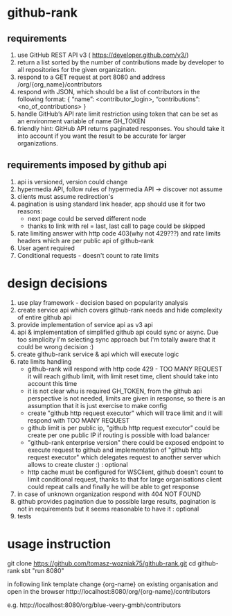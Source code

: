 # github-rank
## requirements 
1. use GitHub REST API v3 (​ https://developer.github.com/v3/​ )
1. return a list sorted by the number of contributions made by developer to all repositories for the given organization.
1. respond to a GET request at port 8080 and address /org/{org_name}/contributors
1. respond with JSON, which should be a list of contributors in the following format: { “name”: <contributor_login>, “contributions”: <no_of_contributions> }
1. handle GitHub’s API rate limit restriction using token that can be set as an environment variable of name GH_TOKEN
1. friendly hint: GitHub API returns paginated responses. You should take it into account if you want the result to be accurate for larger organizations.


## requirements imposed by github api
1. api is versioned, version could change
1. hypermedia API, follow rules of hypermedia API -> discover not assume
1. clients must assume redirection's
1. pagination is using standard link header, app should use it for two reasons:
    +  next page could be served different node
    +  thanks to link with rel = last, last call to page could be skipped
1. rate limiting answer with http code 403(why not 429???) and rate limits headers which are per public api of github-rank
1. User agent required
1. Conditional requests - doesn't count to rate limits


# design decisions
1. use play framework - decision based on popularity analysis 
1. create service api which covers github-rank needs and hide complexity of entire github api
1. provide implementation of service api as v3 api
1. api & implementation of simplified github api could sync or async. Due too simplicity I'm selecting sync approach but I'm totally aware that it could be wrong decision :)  
1. create github-rank service & api which will execute logic
1. rate limits handling
    + github-rank will respond with http code 429 - TOO MANY REQUEST it will reach github limit, with limit reset time, client should take into account this time
    + it is not clear whu is required GH_TOKEN, from the github api perspective is not needed, limits are given in response, so there is an assumption that it is just exercise to make config
    + create "github http request executor" which will trace limit and it will respond with TOO MANY REQUEST   
    + github limit is per public ip, "github http request executor" could be create per one public IP if routing is possible with load balancer
    + "github-rank enterprise version" there could be exposed endpoint to execute request to github and implementation of "github http request executor" which delegates request to another server which allows to create cluster :) : optional
    + http cache must be configured for WSClient, github doesn't count to limit conditional request, thanks to that for large organisations client could repeat calls and finally he will be able to get response
1. in case of unknown organization respond with 404 NOT FOUND
1. github provides pagination due to possible large results, pagination is not in requirements but it seems reasonable to have it : optional
1. tests

# usage instruction
git clone https://github.com/tomasz-wozniak75/github-rank.git
cd github-rank
sbt "run 8080"

in following link template change {org-name} on existing organisation and open in the browser
http://localhost:8080/org/{org-name}/contributors

e.g.
http://localhost:8080/org/blue-veery-gmbh/contributors



      
    
     
